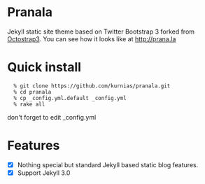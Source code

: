 Pranala
===========

Jekyll static site theme based on Twitter Bootstrap 3 forked from [Octostrap3](http://kaworu.github.io/octostrap3). You can see how it looks like at http://prana.la

Quick install
=============

```
  % git clone https://github.com/kurnias/pranala.git
  % cd pranala
  % cp _config.yml.default _config.yml
  % rake all
```

don't forget to edit _config.yml

Features
=============
- [x] Nothing special but standard Jekyll based static blog features.
- [x] Support Jekyll 3.0
